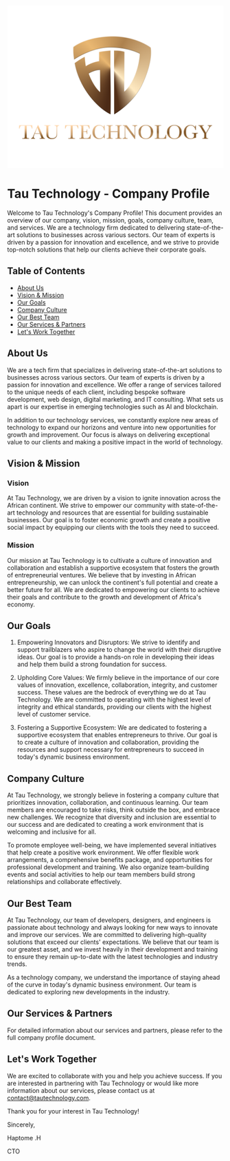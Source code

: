 
![Tau Technology Logo](2.png)

# Tau Technology - Company Profile

Welcome to Tau Technology's Company Profile! This document provides an overview of our company, vision, mission, goals, company culture, team, and services. We are a technology firm dedicated to delivering state-of-the-art solutions to businesses across various sectors. Our team of experts is driven by a passion for innovation and excellence, and we strive to provide top-notch solutions that help our clients achieve their corporate goals.


## Table of Contents

- [About Us](#about-us)
- [Vision & Mission](#vision--mission)
- [Our Goals](#our-goals)
- [Company Culture](#company-culture)
- [Our Best Team](#our-best-team)
- [Our Services & Partners](#our-services--partners)
- [Let's Work Together](#lets-work-together)

## About Us

We are a tech firm that specializes in delivering state-of-the-art solutions to businesses across various sectors. Our team of experts is driven by a passion for innovation and excellence. We offer a range of services tailored to the unique needs of each client, including bespoke software development, web design, digital marketing, and IT consulting. What sets us apart is our expertise in emerging technologies such as AI and blockchain.

In addition to our technology services, we constantly explore new areas of technology to expand our horizons and venture into new opportunities for growth and improvement. Our focus is always on delivering exceptional value to our clients and making a positive impact in the world of technology.

## Vision & Mission

### Vision

At Tau Technology, we are driven by a vision to ignite innovation across the African continent. We strive to empower our community with state-of-the-art technology and resources that are essential for building sustainable businesses. Our goal is to foster economic growth and create a positive social impact by equipping our clients with the tools they need to succeed.

### Mission

Our mission at Tau Technology is to cultivate a culture of innovation and collaboration and establish a supportive ecosystem that fosters the growth of entrepreneurial ventures. We believe that by investing in African entrepreneurship, we can unlock the continent's full potential and create a better future for all. We are dedicated to empowering our clients to achieve their goals and contribute to the growth and development of Africa's economy.

## Our Goals

1. Empowering Innovators and Disruptors: We strive to identify and support trailblazers who aspire to change the world with their disruptive ideas. Our goal is to provide a hands-on role in developing their ideas and help them build a strong foundation for success.

2. Upholding Core Values: We firmly believe in the importance of our core values of innovation, excellence, collaboration, integrity, and customer success. These values are the bedrock of everything we do at Tau Technology. We are committed to operating with the highest level of integrity and ethical standards, providing our clients with the highest level of customer service.

3. Fostering a Supportive Ecosystem: We are dedicated to fostering a supportive ecosystem that enables entrepreneurs to thrive. Our goal is to create a culture of innovation and collaboration, providing the resources and support necessary for entrepreneurs to succeed in today's dynamic business environment.

## Company Culture

At Tau Technology, we strongly believe in fostering a company culture that prioritizes innovation, collaboration, and continuous learning. Our team members are encouraged to take risks, think outside the box, and embrace new challenges. We recognize that diversity and inclusion are essential to our success and are dedicated to creating a work environment that is welcoming and inclusive for all.

To promote employee well-being, we have implemented several initiatives that help create a positive work environment. We offer flexible work arrangements, a comprehensive benefits package, and opportunities for professional development and training. We also organize team-building events and social activities to help our team members build strong relationships and collaborate effectively.

## Our Best Team

At Tau Technology, our team of developers, designers, and engineers is passionate about technology and always looking for new ways to innovate and improve our services. We are committed to delivering high-quality solutions that exceed our clients' expectations. We believe that our team is our greatest asset, and we invest heavily in their development and training to ensure they remain up-to-date with the latest technologies and industry trends.

As a technology company, we understand the importance of staying ahead of the curve in today's dynamic business environment. Our team is dedicated to exploring new developments in the industry.

## Our Services & Partners

For detailed information about our services and partners, please refer to the full company profile document.


## Let's Work Together

We are excited to collaborate with you and help you achieve success. If you are interested in partnering with Tau Technology or would like more information about our services, please contact us at [contact@tautechnology.com](mailto:contact@tautechnology.co).

Thank you for your interest in Tau Technology!

Sincerely,

Haptome .H

CTO

